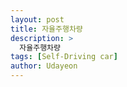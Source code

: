 ```yaml
---
layout: post
title: 자율주행차량 
description: >
  자율주행차량 
tags: [Self-Driving car]
author: Udayeon
---
```

